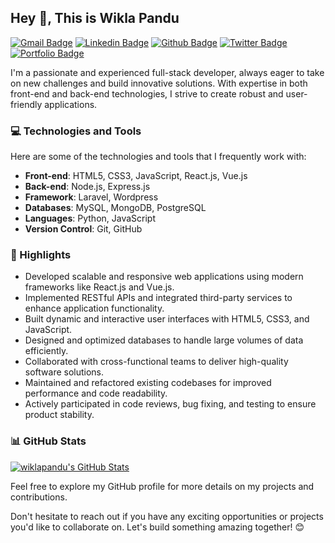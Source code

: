 ## Hey 👋, This is Wikla Pandu
[![Gmail Badge](https://img.shields.io/badge/-wiklapandu2503@gmail.com-c14438?style=flat&logo=Gmail&logoColor=white&link=mailto:wiklapandu2503@gmail.com)](mailto:wiklapandu2503@gmail.com) 
[![Linkedin Badge](https://img.shields.io/badge/-wiklapandu-0072b1?style=flat&logo=Linkedin&logoColor=white&link=https://www.linkedin.com/in/wiklapandu/)](https://www.linkedin.com/in/wiklapandu/) [![Github Badge](https://img.shields.io/badge/-wiklapandu-grey?style=flat&logo=github&logoColor=white&link=https://github.com/wiklapandu/)](https://www.github.com/wiklapandu/) [![Twitter Badge](https://img.shields.io/badge/-wiklapandu-00acee?style=flat&logo=twitter&logoColor=white&link=https://twitter.com/wiklapandu/)](https://www.twitter.com/wiklapandu/) [![Portfolio Badge](https://img.shields.io/badge/portfolio-web-blue?style=flat&link=https://wiklapandu.github.io/portofolio//)](https://wiklapandu.github.io/portofolio//)

I'm a passionate and experienced full-stack developer, always eager to take on new challenges and build innovative solutions. With expertise in both front-end and back-end technologies, I strive to create robust and user-friendly applications.

### 💻 Technologies and Tools

Here are some of the technologies and tools that I frequently work with:

- **Front-end**: HTML5, CSS3, JavaScript, React.js, Vue.js
- **Back-end**: Node.js, Express.js
- **Framework**: Laravel, Wordpress
- **Databases**: MySQL, MongoDB, PostgreSQL
- **Languages**: Python, JavaScript
- **Version Control**: Git, GitHub

### 🌟 Highlights

- Developed scalable and responsive web applications using modern frameworks like React.js and Vue.js.
- Implemented RESTful APIs and integrated third-party services to enhance application functionality.
- Built dynamic and interactive user interfaces with HTML5, CSS3, and JavaScript.
- Designed and optimized databases to handle large volumes of data efficiently.
- Collaborated with cross-functional teams to deliver high-quality software solutions.
- Maintained and refactored existing codebases for improved performance and code readability.
- Actively participated in code reviews, bug fixing, and testing to ensure product stability.

### 📊 GitHub Stats

[![wiklapandu's GitHub Stats](https://github-readme-stats.vercel.app/api?username=wiklapandu&show_icons=true&theme=radical)](https://github.com/wiklapandu)

Feel free to explore my GitHub profile for more details on my projects and contributions.

Don't hesitate to reach out if you have any exciting opportunities or projects you'd like to collaborate on. Let's build something amazing together! 😊
